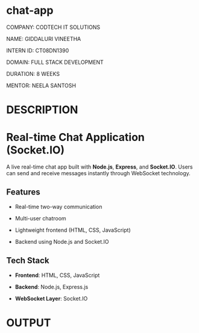 # chat-app

COMPANY: CODTECH IT SOLUTIONS

NAME: GIDDALURI VINEETHA

INTERN ID: CT08DN1390

DOMAIN: FULL STACK DEVELOPMENT

DURATION: 8 WEEKS

MENTOR: NEELA SANTOSH

# DESCRIPTION

#  Real-time Chat Application (Socket.IO)

A live real-time chat app built with **Node.js**, **Express**, and **Socket.IO**. Users can send and receive messages instantly through WebSocket technology.


## Features

- Real-time two-way communication
  
- Multi-user chatroom
  
- Lightweight frontend (HTML, CSS, JavaScript)
  
- Backend using Node.js and Socket.IO


##  Tech Stack

- **Frontend**: HTML, CSS, JavaScript
   
- **Backend**: Node.js, Express.js
  
- **WebSocket Layer**: Socket.IO  

# OUTPUT

